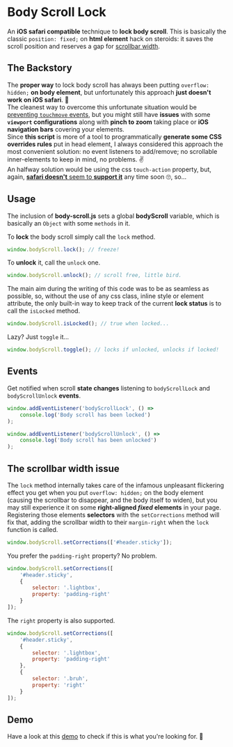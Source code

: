 # Body Scroll Lock

An **iOS safari compatible** technique to **lock body scroll**.
This is basically the classic `position: fixed;` on **html element** hack on steroids: it saves the scroll position and reserves a gap for [scrollbar width](#the-scrollbar-width-issue).

## The Backstory

The **proper way** to lock body scroll has always been putting `overflow: hidden;` **on body element**, but unfortunately this approach **just doesn't work on iOS safari**. 🙅<br>
The cleanest way to overcome this unfortunate situation would be [preventing `touchmove` events](https://github.com/willmcpo/body-scroll-lock), but you might still have **issues** with some **`viewport` configurations** along with **pinch to zoom** taking place or **iOS navigation bars** covering your elements.<br>
Since **this script** is more of a tool to programmatically **generate some CSS overrides rules** put in head element, I always considered this approach the most convenient solution: no event listeners to add/remove; no scrollable inner-elements to keep in mind, no problems. ✌<br>
An halfway solution would be using the css `touch-action` property, but, again, [**safari doesn't** seem to **support it**](https://bugs.webkit.org/show_bug.cgi?id=133112) any time soon 🙄, so...

## Usage

The inclusion of **body-scroll.js** sets a global **bodyScroll** variable, which is basically an `Object` with some `methods` in it.

To **lock** the body scroll simply call the `lock` method.

```javascript
window.bodyScroll.lock(); // freeze!
```

To **unlock** it, call the `unlock` one.

```javascript
window.bodyScroll.unlock(); // scroll free, little bird.
```

The main aim during the writing of this code was to be as seamless as possible, so, without the use of any css class, inline style or element attribute, the only built-in way to keep track of the current **lock status** is to call the `isLocked` method.

```javascript
window.bodyScroll.isLocked(); // true when locked...
```

Lazy? Just `toggle` it...

```javascript
window.bodyScroll.toggle(); // locks if unlocked, unlocks if locked!
```

## Events

Get notified when scroll **state changes** listening to `bodyScrollLock` and `bodyScrollUnlock` **events**.

```javascript
window.addEventListener('bodyScrollLock', () =>
    console.log('Body scroll has been locked')
);

window.addEventListener('bodyScrollUnlock', () =>
    console.log('Body scroll has been unlocked')
);
```

## The scrollbar width issue

The `lock` method internally takes care of the infamous unpleasant flickering effect you get when you put `overflow: hidden;` on the body element (causing the scrollbar to disappear, and the body itself to widen), but you may still experience it on some **right-aligned _fixed_ elements** in your page.<br>
Registering those elements **selectors** with the `setCorrections` method will fix that, adding the scrollbar width to their `margin-right` when the `lock` function is called.

```javascript
window.bodyScroll.setCorrections(['#header.sticky']);
```

You prefer the `padding-right` property? No problem.

```javascript
window.bodyScroll.setCorrections([
    '#header.sticky',
    {
        selector: '.lightbox',
        property: 'padding-right'
    }
]);
```

The `right` property is also supported.

```javascript
window.bodyScroll.setCorrections([
    '#header.sticky',
    {
        selector: '.lightbox',
        property: 'padding-right'
    },
    {
        selector: '.bruh',
        property: 'right'
    }
]);
```

## Demo

Have a look at this [demo](https://memob0x.github.io/body-scroll-lock/demos/sample-page.html) to check if this is what you're looking for. 🤞
